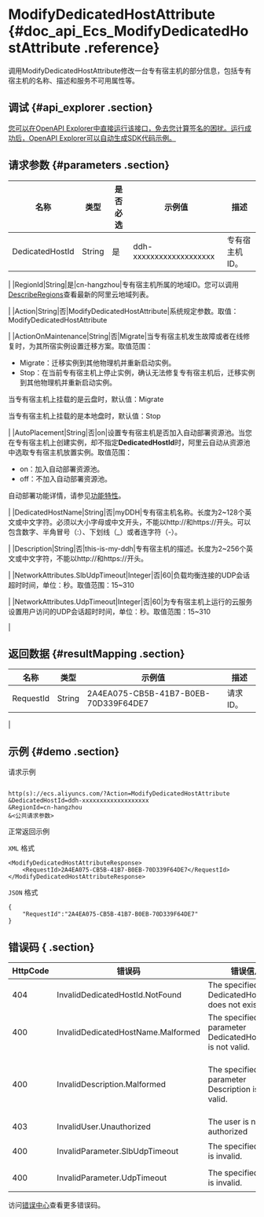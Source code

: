 # ModifyDedicatedHostAttribute {#doc_api_Ecs_ModifyDedicatedHostAttribute .reference}

调用ModifyDedicatedHostAttribute修改一台专有宿主机的部分信息，包括专有宿主机的名称、描述和服务不可用属性等。

## 调试 {#api_explorer .section}

[您可以在OpenAPI Explorer中直接运行该接口，免去您计算签名的困扰。运行成功后，OpenAPI Explorer可以自动生成SDK代码示例。](https://api.aliyun.com/#product=Ecs&api=ModifyDedicatedHostAttribute&type=RPC&version=2014-05-26)

## 请求参数 {#parameters .section}

|名称|类型|是否必选|示例值|描述|
|--|--|----|---|--|
|DedicatedHostId|String|是|ddh-xxxxxxxxxxxxxxxxxxx|专有宿主机ID。

 |
|RegionId|String|是|cn-hangzhou|专有宿主机所属的地域ID。您可以调用[DescribeRegions](~~25609~~)查看最新的阿里云地域列表。

 |
|Action|String|否|ModifyDedicatedHostAttribute|系统规定参数。取值：ModifyDedicatedHostAttribute

 |
|ActionOnMaintenance|String|否|Migrate|当专有宿主机发生故障或者在线修复时，为其所宿实例设置迁移方案。取值范围：

 -   Migrate：迁移实例到其他物理机并重新启动实例。
-   Stop：在当前专有宿主机上停止实例，确认无法修复专有宿主机后，迁移实例到其他物理机并重新启动实例。

 当专有宿主机上挂载的是云盘时，默认值：Migrate

 当专有宿主机上挂载的是本地盘时，默认值：Stop

 |
|AutoPlacement|String|否|on|设置专有宿主机是否加入自动部署资源池。当您在专有宿主机上创建实例，却不指定**DedicatedHostId**时，阿里云自动从资源池中选取专有宿主机放置实例。取值范围：

 -   on：加入自动部署资源池。
-   off：不加入自动部署资源池。

 自动部署功能详情，请参见[功能特性](~~118938~~)。

 |
|DedicatedHostName|String|否|myDDH|专有宿主机名称。长度为2~128个英文或中文字符。必须以大小字母或中文开头，不能以http://和https://开头。可以包含数字、半角冒号（:）、下划线（\_）或者连字符（-）。

 |
|Description|String|否|this-is-my-ddh|专有宿主机的描述。长度为2~256个英文或中文字符，不能以http://和https://开头。

 |
|NetworkAttributes.SlbUdpTimeout|Integer|否|60|负载均衡连接的UDP会话超时时间，单位：秒。取值范围：15~310

 |
|NetworkAttributes.UdpTimeout|Integer|否|60|为专有宿主机上运行的云服务设置用户访问的UDP会话超时时间，单位：秒。取值范围：15~310

 |

## 返回数据 {#resultMapping .section}

|名称|类型|示例值|描述|
|--|--|---|--|
|RequestId|String|2A4EA075-CB5B-41B7-B0EB-70D339F64DE7|请求ID。

 |

## 示例 {#demo .section}

请求示例

``` {#request_demo}

http(s)://ecs.aliyuncs.com/?Action=ModifyDedicatedHostAttribute
&DedicatedHostId=ddh-xxxxxxxxxxxxxxxxxxx
&RegionId=cn-hangzhou
&<公共请求参数>

```

正常返回示例

`XML` 格式

``` {#xml_return_success_demo}
<ModifyDedicatedHostAttributeResponse>
    <RequestId>2A4EA075-CB5B-41B7-B0EB-70D339F64DE7</RequestId>
</ModifyDedicatedHostAttributeResponse>
```

`JSON` 格式

``` {#json_return_success_demo}
{
	"RequestId":"2A4EA075-CB5B-41B7-B0EB-70D339F64DE7"
}
```

## 错误码 { .section}

|HttpCode|错误码|错误信息|描述|
|--------|---|----|--|
|404|InvalidDedicatedHostId.NotFound|The specified DedicatedHostId does not exist.|指定的专有宿主机ID不存在。|
|400|InvalidDedicatedHostName.Malformed|The specified parameter DedicatedHostName is not valid.|DedicatedHostName参数无效。|
|400|InvalidDescription.Malformed|The specified parameter Description is not valid.|指定的资源描述格式不合法。长度为2-256个字符，不能以 http:// 和 https:// 开头。|
|403|InvalidUser.Unauthorized|The user is not authorized|用户无权限。|
|400|InvalidParameter.SlbUdpTimeout|The specified value is invalid.|SlbUdpTimeout参数无效。|
|400|InvalidParameter.UdpTimeout|The specified value is invalid.|UdpTimeout参数无效。|

访问[错误中心](https://error-center.aliyun.com/status/product/Ecs)查看更多错误码。

